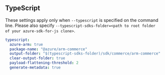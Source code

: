 ## TypeScript

These settings apply only when `--typescript` is specified on the command line.
Please also specify `--typescript-sdks-folder=<path to root folder of your azure-sdk-for-js clone>`.

``` yaml $(typescript)
typescript:
  azure-arm: true
  package-name: "@azure/arm-commerce"
  output-folder: "$(typescript-sdks-folder)/sdk/commerce/arm-commerce"
  clear-output-folder: true
  payload-flattening-threshold: 2
  generate-metadata: true
```
